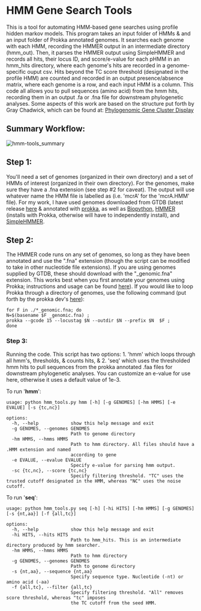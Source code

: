 # HMM Gene Search Tools
This is a tool for automating HMM-based gene searches using profile hidden markov models. This program takes an input folder of HMMs & and an input folder of Prokka annotated genomes. It searches each genome with each HMM, recording the HMMER output in an intermediate directory (hmm_out). Then, it parses the HMMER output using SimpleHMMER and records all hits, their locus ID, and score/e-value for each pHMM in an hmm_hits directory, where each genome's hits are recorded in a genome-specific ouput csv. Hits beyond the TC score threshold (designated in the profile HMM) are counted and recorded in an output presence/absence matrix, where each genome is a row, and each input HMM is a column. This code all allows you to pull sequences (amino acid) from the hmm hits, recording them in an output .fa or .fna file for downstream phylogenetic analyses.
Some aspects of this work are based on the structure put forth by Gray Chadwick, which can be found at: [Phylogenomic Gene Cluster Display](https://github.com/gchadwick/phylogenomic_gene_cluster_display) 

## Summary Workflow: 
![hmm-tools_summary](https://github.com/kshalv/hmm_tools/assets/143134539/97743fe1-b064-44fd-a21e-361bf07759a1)


## Step 1: 
You'll need a set of genomes (organized in their own directory) and a set of HMMs of interest (organized in their own directory). For the genomes, make sure they have a .fna extension (see step #2 for caveat). The output will use whatever name the HMM file is labelled as (i.e. 'mcrA' for the 'mcrA.HMM' file). For my work, I have used genomes downloaded from GTDB (latest release [here](https://data.gtdb.ecogenomic.org/releases/) & annotated with [prokka](https://github.com/tseemann/prokka), as well as [Biopython](https://biopython.org/), [HMMER](http://hmmer.org/documentation.html) (installs with Prokka, otherwise will have to independently install), and [SimpleHMMER](https://github.com/minillinim/SimpleHMMER/tree/master).

## Step 2: 
The HMMER code runs on any set of genomes, so long as they have been annotated and use the ".fna" extension (though the script can be modified to take in other nucleotide file extensions). If you are using genomes supplied by GTDB, these should download with the "_genomic.fna" extension. This works best when you first annotate your genomes using Prokka; instructions and usage can be found [here](https://github.com/tseemann/prokka/)). If you would like to loop Prokka through a directory of genomes, use the following command (put forth by the prokka dev's [here](https://github.com/tseemann/prokka/issues/187)): 



    for F in ./*_genomic.fna; do  
    N=$(basename $F _genomic.fna) ;   
    prokka --gcode 15 --locustag $N --outdir $N --prefix $N  $F ; 
    done  
    


### Step 3: 
Running the code. This script has two options: 1. 'hmm' which loops through all hmm's, thresholds, & counts hits, & 2. 'seq' which uses the thresholded hmm hits to pull sequences from the prokka annotated .faa files for downstream phylogenetic analyses. You can customize an e-value for use here, otherwise it uses a default value of 1e-3.

To run '**hmm**':

``` 
usage: python hmm_tools.py hmm [-h] [-g GENOMES] [-hm HMMS] [-e EVALUE] [-s {tc,nc}]

options:
  -h, --help            show this help message and exit
  -g GENOMES, --genomes GENOMES
                        Path to genome directory
  -hm HMMS, --hmms HMMS
                        Path to hmm directory. All files should have a .HMM extension and named
                        according to gene
  -e EVALUE, --evalue EVALUE
                        Specify e-value for parsing hmm output.
  -sc {tc,nc}, --score {tc,nc}
                        Specify filtering threshold. "TC" uses the trusted cutoff designated in the HMM, whereas "NC" uses the noise cutoff.

```



To run '**seq**':

```
usage: python hmm_tools.py seq [-h] [-hi HITS] [-hm HMMS] [-g GENOMES] [-s {nt,aa}] [-f {all,tc}]

options:
  -h, --help            show this help message and exit
  -hi HITS, --hits HITS
                        Path to hmm_hits. This is an intermediate directory produced by hmm searcher.
  -hm HMMS, --hmms HMMS
                        Path to hmm directory
  -g GENOMES, --genomes GENOMES
                        Path to genome directory
  -s {nt,aa}, --sequence {nt,aa}
                        Specify sequence type. Nucleotide (-nt) or amino acid (-aa)
  -f {all,tc}, --filter {all,tc}
                        Specify filtering threshold. "All" removes score threshold, whereas "tc" imposes
                        the TC cutoff from the seed HMM.
```
